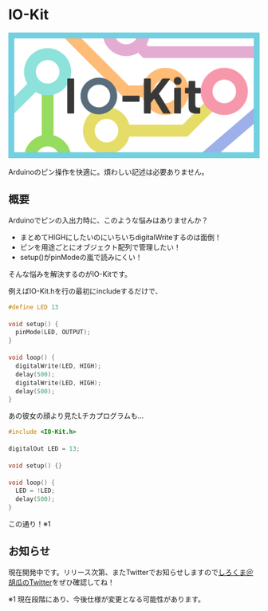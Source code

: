 # IO-Kit

![](img/Logo.png)

Arduinoのピン操作を快適に。煩わしい記述は必要ありません。

## 概要

Arduinoでピンの入出力時に、このような悩みはありませんか？

- まとめてHIGHにしたいのにいちいちdigitalWriteするのは面倒！
- ピンを用途ごとにオブジェクト配列で管理したい！
- setup()がpinModeの嵐で読みにくい！

そんな悩みを解決するのがIO-Kitです。

例えばIO-Kit.hを行の最初にincludeするだけで、

``` cpp
#define LED 13

void setup() {
  pinMode(LED, OUTPUT);
}

void loop() {
  digitalWrite(LED, HIGH);
  delay(500);
  digitalWrite(LED, HIGH);
  delay(500);
}
```

あの彼女の顔より見たLチカプログラムも…

``` cpp
#include <IO-Kit.h>

digitalOut LED = 13;

void setup() {}

void loop() {
  LED = !LED;
  delay(500);
}

```

この通り！※1
## お知らせ

現在開発中です。リリース次第、またTwitterでお知らせしますので[しろくま＠胡瓜のTwitter](https://twitter.com/robokichi41)をぜひ確認してね！

※1 現在段階にあり、今後仕様が変更となる可能性があります。